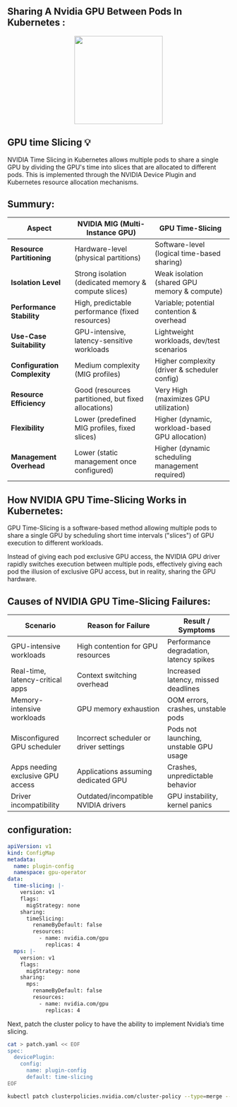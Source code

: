 ## Sharing A Nvidia GPU Between Pods In Kubernetes :

<p align="center">
<img src="https://github.com/ablaamim/SIMLAB-IAC/blob/main/images/ts.png" width="200">
</p>


## GPU time Slicing 💡

NVIDIA Time Slicing in Kubernetes allows multiple pods to share a single GPU by dividing the GPU's time into slices that are allocated to different pods. This is implemented through the NVIDIA Device Plugin and Kubernetes resource allocation mechanisms.

## Summury:

| Aspect                      | NVIDIA MIG (Multi-Instance GPU)                       | GPU Time-Slicing                                |
|-----------------------------|-------------------------------------------------------|-------------------------------------------------|
| **Resource Partitioning**   | Hardware-level (physical partitions)                  | Software-level (logical time-based sharing)     |
| **Isolation Level**         | Strong isolation (dedicated memory & compute slices)  | Weak isolation (shared GPU memory & compute)    |
| **Performance Stability**   | High, predictable performance (fixed resources)       | Variable; potential contention & overhead       |
| **Use-Case Suitability**    | GPU-intensive, latency-sensitive workloads            | Lightweight workloads, dev/test scenarios       |
| **Configuration Complexity**| Medium complexity (MIG profiles)                      | Higher complexity (driver & scheduler config)   |
| **Resource Efficiency**     | Good (resources partitioned, but fixed allocations)   | Very High (maximizes GPU utilization)           |
| **Flexibility**             | Lower (predefined MIG profiles, fixed slices)         | Higher (dynamic, workload-based GPU allocation) |
| **Management Overhead**     | Lower (static management once configured)             | Higher (dynamic scheduling management required) |

## How NVIDIA GPU Time-Slicing Works in Kubernetes:

GPU Time-Slicing is a software-based method allowing multiple pods to share a single GPU by scheduling short time intervals ("slices") of GPU execution to different workloads.

Instead of giving each pod exclusive GPU access, the NVIDIA GPU driver rapidly switches execution between multiple pods, effectively giving each pod the illusion of exclusive GPU access, but in reality, sharing the GPU hardware.

##  Causes of NVIDIA GPU Time-Slicing Failures:

| Scenario                          | Reason for Failure                            | Result / Symptoms                      |
|-----------------------------------|-----------------------------------------------|----------------------------------------|
| GPU-intensive workloads           | High contention for GPU resources             | Performance degradation, latency spikes|
| Real-time, latency-critical apps  | Context switching overhead                    | Increased latency, missed deadlines    |
| Memory-intensive workloads        | GPU memory exhaustion                         | OOM errors, crashes, unstable pods     |
| Misconfigured GPU scheduler       | Incorrect scheduler or driver settings        | Pods not launching, unstable GPU usage |
| Apps needing exclusive GPU access | Applications assuming dedicated GPU           | Crashes, unpredictable behavior        |
| Driver incompatibility            | Outdated/incompatible NVIDIA drivers          | GPU instability, kernel panics         |


## configuration:

```yaml
apiVersion: v1
kind: ConfigMap
metadata:
  name: plugin-config
  namespace: gpu-operator
data:
  time-slicing: |-
    version: v1
    flags:
      migStrategy: none
    sharing:
      timeSlicing:
        renameByDefault: false
        resources:
          - name: nvidia.com/gpu
            replicas: 4
  mps: |-
    version: v1
    flags:
      migStrategy: none
    sharing:
      mps:
        renameByDefault: false
        resources:
          - name: nvidia.com/gpu
            replicas: 4
```

Next, patch the cluster policy to have the ability to implement Nvidia’s time slicing.

```bash
cat > patch.yaml << EOF
spec:
  devicePlugin:
    config:
      name: plugin-config
      default: time-slicing
EOF

kubectl patch clusterpolicies.nvidia.com/cluster-policy --type=merge --patch-file=patch.yaml
```